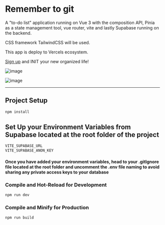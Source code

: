 # Remember to git

A "to-do list" application running on Vue 3 with the composition API, Pinia as a state management tool, vue router, vite and lastly Supabase running on the backend.

CSS framework TailwindCSS will be used.

This app is deploy to Vercels ecosystem.

[Sign up](https://remember-to-git.vercel.app/auth/sign-up) and INIT your new organized life!


![image](https://github.com/lauralopezalo/Remember-to-git/assets/109240574/33343aa4-ec90-4489-923c-5dbf178b4b05)

![image](https://github.com/lauralopezalo/Remember-to-git/assets/109240574/2bc42710-93f4-4fd4-8c36-ff7c6a2932d2)


---



## Project Setup

```sh
npm install
```

## Set Up your Environment Variables from Supabase located at the root folder of the project

```sh
VITE_SUPABASE_URL
VITE_SUPABASE_ANON_KEY 
```
#### Once you have added your environment variables, head to your .gitIgnore file located at the root folder and uncomment the .env file naming to avoid sharing any private access keys to your database

### Compile and Hot-Reload for Development

```sh
npm run dev
```

### Compile and Minify for Production

```sh
npm run build
```


